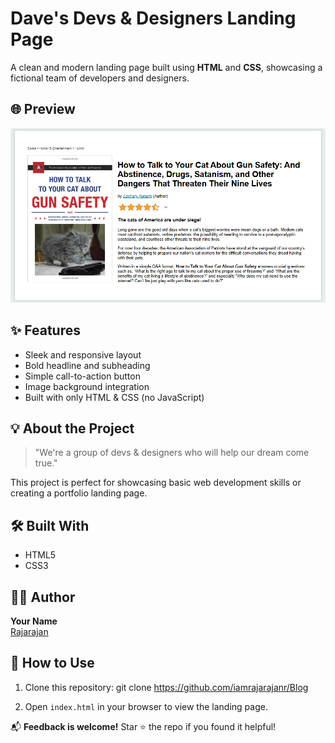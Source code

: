 # Dave's Devs & Designers Landing Page

A clean and modern landing page built using **HTML** and **CSS**, showcasing a fictional team of developers and designers.

## 🌐 Preview

![Landing Page Screenshot](ACapture.PNG)

## ✨ Features

- Sleek and responsive layout
- Bold headline and subheading
- Simple call-to-action button
- Image background integration
- Built with only HTML & CSS (no JavaScript)

## 💡 About the Project

> "We're a group of devs & designers who will help our dream come true."

This project is perfect for showcasing basic web development skills or creating a portfolio landing page.

## 🛠️ Built With

- HTML5  
- CSS3

## 🧑‍💻 Author

**Your Name**  
[Rajarajan](https://github.com/iamrajarajanr)

## 🚀 How to Use

1. Clone this repository:
git clone https://github.com/iamrajarajanr/Blog

2. Open `index.html` in your browser to view the landing page.


📬 **Feedback is welcome!** Star ⭐ the repo if you found it helpful!


